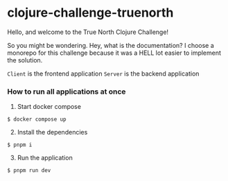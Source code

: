 # clojure-challenge-truenorth

Hello, and welcome to the True North Clojure Challenge!

So you might be wondering. Hey, what is the documentation? I choose a monorepo for this challenge because it was a HELL lot easier to implement the solution.

`Client` is the frontend application
`Server` is the backend application

### How to run all applications at once

1. Start docker compose

```shell
$ docker compose up
```

2. Install the dependencies

```shell
$ pnpm i
```

3. Run the application

```shell
$ pnpm run dev
```
